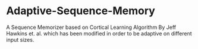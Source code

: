 Adaptive-Sequence-Memory
========================

A Sequence Memorizer based on Cortical Learning Algorithm By Jeff Hawkins et. al. which has been modified in order to be adaptive on different input sizes. 
